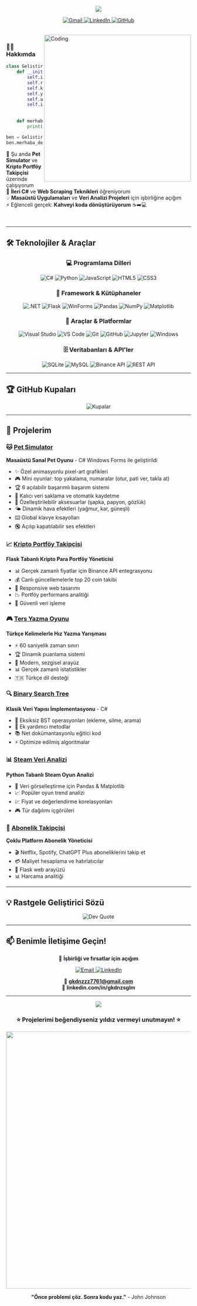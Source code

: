 <div align="center">
  <img src="https://capsule-render.vercel.app/api?type=waving&color=gradient&customColorList=6,11,20&height=180&section=header&text=Gökdeniz%20Sağlam&fontSize=42&fontColor=fff&animation=twinkling&fontAlignY=32" />
</div>

<div align="center">
  
</div>

<p align="center">
  <a href="mailto:gkdnzzz7761@gmail.com">
    <img src="https://img.shields.io/badge/Gmail-EA4335?style=for-the-badge&logo=gmail&logoColor=white" alt="Gmail"/>
  </a>
  <a href="https://linkedin.com/in/gkdnzsglm">
    <img src="https://img.shields.io/badge/LinkedIn-0A66C2?style=for-the-badge&logo=linkedin&logoColor=white" alt="LinkedIn"/>
  </a>
  <a href="https://github.com/gkdnz77">
    <img src="https://img.shields.io/badge/GitHub-181717?style=for-the-badge&logo=github&logoColor=white" alt="GitHub"/>
  </a>
</p>

<br/>

<img align="right" alt="Coding" width="400" src="https://user-images.githubusercontent.com/74038190/229223263-cf2e4b07-2615-4f87-9c38-e37600f8381a.gif">

### 👨‍💻 Hakkımda
```python
class Gelistirici:
    def __init__(self):
        self.isim = "Gökdeniz Sağlam"
        self.rol = "Yazılım Geliştirici"
        self.konustuğu_diller = ["tr_TR", "en_US"]
        self.yazılım_dilleri = ["Python", "C#", "JavaScript", "SQL"]
        self.araçlar = ["Flask", ".NET", "Pandas", "Windows Forms"]
        self.ilgi_alanları = ["Masaüstü Uygulamaları", "Veri Analizi", 
                              "Oyun Geliştirme", "Kripto"]
    
    def merhaba_de(self):
        print("Profilime hoş geldin! Birlikte harika şeyler yapabiliriz.")

ben = Gelistirici()
ben.merhaba_de()
```

🔭 Şu anda **Pet Simulator** ve **Kripto Portföy Takipçisi** üzerinde çalışıyorum  
🌱 **İleri C#** ve **Web Scraping Teknikleri** öğreniyorum  
💡 **Masaüstü Uygulamaları** ve **Veri Analizi Projeleri** için işbirliğine açığım  
⚡ Eğlenceli gerçek: **Kahveyi koda dönüştürüyorum** ☕➡️💻

<br clear="right"/>

---

## 🛠️ Teknolojiler & Araçlar

<div align="center">

### 💻 Programlama Dilleri
![C#](https://img.shields.io/badge/C%23-239120?style=for-the-badge&logo=c-sharp&logoColor=white)
![Python](https://img.shields.io/badge/Python-3776AB?style=for-the-badge&logo=python&logoColor=white)
![JavaScript](https://img.shields.io/badge/JavaScript-F7DF1E?style=for-the-badge&logo=javascript&logoColor=black)
![HTML5](https://img.shields.io/badge/HTML5-E34F26?style=for-the-badge&logo=html5&logoColor=white)
![CSS3](https://img.shields.io/badge/CSS3-1572B6?style=for-the-badge&logo=css3&logoColor=white)

### 🚀 Framework & Kütüphaneler
![.NET](https://img.shields.io/badge/.NET-512BD4?style=for-the-badge&logo=dotnet&logoColor=white)
![Flask](https://img.shields.io/badge/Flask-000000?style=for-the-badge&logo=flask&logoColor=white)
![WinForms](https://img.shields.io/badge/Windows%20Forms-0078D4?style=for-the-badge&logo=windows&logoColor=white)
![Pandas](https://img.shields.io/badge/Pandas-150458?style=for-the-badge&logo=pandas&logoColor=white)
![NumPy](https://img.shields.io/badge/NumPy-013243?style=for-the-badge&logo=numpy&logoColor=white)
![Matplotlib](https://img.shields.io/badge/Matplotlib-11557c?style=for-the-badge&logo=python&logoColor=white)

### 🔧 Araçlar & Platformlar
![Visual Studio](https://img.shields.io/badge/Visual_Studio-5C2D91?style=for-the-badge&logo=visual-studio&logoColor=white)
![VS Code](https://img.shields.io/badge/VS_Code-007ACC?style=for-the-badge&logo=visual-studio-code&logoColor=white)
![Git](https://img.shields.io/badge/Git-F05032?style=for-the-badge&logo=git&logoColor=white)
![GitHub](https://img.shields.io/badge/GitHub-181717?style=for-the-badge&logo=github&logoColor=white)
![Jupyter](https://img.shields.io/badge/Jupyter-F37626?style=for-the-badge&logo=jupyter&logoColor=white)
![Windows](https://img.shields.io/badge/Windows-0078D6?style=for-the-badge&logo=windows&logoColor=white)

### 🗄️ Veritabanları & API'ler
![SQLite](https://img.shields.io/badge/SQLite-003B57?style=for-the-badge&logo=sqlite&logoColor=white)
![MySQL](https://img.shields.io/badge/MySQL-4479A1?style=for-the-badge&logo=mysql&logoColor=white)
![Binance API](https://img.shields.io/badge/Binance_API-F0B90B?style=for-the-badge&logo=binance&logoColor=black)
![REST API](https://img.shields.io/badge/REST_API-009688?style=for-the-badge&logo=fastapi&logoColor=white)

</div>

---

## 🏆 GitHub Kupaları

<div align="center">
  <img src="https://github-profile-trophy.vercel.app/?username=gkdnz77&theme=tokyonight&no-frame=true&no-bg=true&column=7&margin-w=15&margin-h=15" alt="Kupalar" />
</div>

---

## 🎯 Projelerim

### 🐱 [Pet Simulator](https://github.com/gkdnz77/PetSimulator)
**Masaüstü Sanal Pet Oyunu** - C# Windows Forms ile geliştirildi
- ✨ Özel animasyonlu pixel-art grafikleri
- 🎮 Mini oyunlar: top yakalama, numaralar (otur, pati ver, takla at)
- 🏆 6 açılabilir başarımlı başarım sistemi
- 💾 Kalıcı veri saklama ve otomatik kaydetme
- 🎨 Özelleştirilebilir aksesuarlar (şapka, papyon, gözlük)
- 🌤️ Dinamik hava efektleri (yağmur, kar, güneşli)
- ⌨️ Global klavye kısayolları
- 🔇 Açılıp kapatılabilir ses efektleri

### 📈 [Kripto Portföy Takipçisi](https://github.com/gkdnz77/Crypto-Portfolio-Top-20-Tracker)
**Flask Tabanlı Kripto Para Portföy Yöneticisi**
- 📊 Gerçek zamanlı fiyatlar için Binance API entegrasyonu
- 💰 Canlı güncellemelerle top 20 coin takibi
- 📱 Responsive web tasarımı
- 📉 Portföy performans analitiği
- 🔐 Güvenli veri işleme

### 🎮 [Ters Yazma Oyunu](https://github.com/gkdnz77/Reverse-_Typing-_Game-Turkish)
**Türkçe Kelimelerle Hız Yazma Yarışması**
- ⚡ 60 saniyelik zaman sınırı
- 🏆 Dinamik puanlama sistemi
- 🎯 Modern, sezgisel arayüz
- 📊 Gerçek zamanlı istatistikler
- 🇹🇷 Türkçe dil desteği

### 🔍 [Binary Search Tree](https://github.com/gkdnz77/BinarySearchTree)
**Klasik Veri Yapısı İmplementasyonu** - C#
- 🌳 Eksiksiz BST operasyonları (ekleme, silme, arama)
- 🔧 Ek yardımcı metodlar
- 📚 Net dokümantasyonlu eğitici kod
- ⚡ Optimize edilmiş algoritmalar

### 📊 [Steam Veri Analizi](https://github.com/gkdnz77/SteamVeriAnalizi)
**Python Tabanlı Steam Oyun Analizi**
- 🐼 Veri görselleştirme için Pandas & Matplotlib
- 📈 Popüler oyun trend analizi
- 💹 Fiyat ve değerlendirme korelasyonları
- 🎮 Tür dağılımı içgörüleri

### 🔔 [Abonelik Takipçisi](https://github.com/gkdnz77/subscription-tracker)
**Çoklu Platform Abonelik Yöneticisi**
- 🎬 Netflix, Spotify, ChatGPT Plus aboneliklerini takip et
- 💳 Maliyet hesaplama ve hatırlatıcılar
- 📱 Flask web arayüzü
- 📊 Harcama analitiği

---

## 💡 Rastgele Geliştirici Sözü

<div align="center">
  <img src="https://quotes-github-readme.vercel.app/api?type=horizontal&theme=tokyonight&border=true" alt="Dev Quote" />
</div>

---

## 📫 Benimle İletişime Geçin!

<div align="center">
  
  💼 **İşbirliği ve fırsatlar için açığım**
  
  <a href="mailto:gkdnzzz7761@gmail.com">
    <img src="https://img.shields.io/badge/Email_Gönder-EA4335?style=for-the-badge&logo=gmail&logoColor=white" alt="Email"/>
  </a>
  <a href="https://linkedin.com/in/gkdnzsglm">
    <img src="https://img.shields.io/badge/LinkedIn'de_Bağlan-0A66C2?style=for-the-badge&logo=linkedin&logoColor=white" alt="LinkedIn"/>
  </a>
  
  📧 **gkdnzzz7761@gmail.com**  
  💼 **linkedin.com/in/gkdnzsglm**
  
</div>

---

<div align="center">
  <img src="https://capsule-render.vercel.app/api?type=waving&color=gradient&customColorList=6,11,20&height=100&section=footer" />
  
  ### ⭐ Projelerimi beğendiyseniz yıldız vermeyi unutmayın! ⭐
  
  <img src="https://user-images.githubusercontent.com/74038190/212284100-561aa473-3905-4a80-b561-0d28506553ee.gif" width="700">
  
  **"Önce problemi çöz. Sonra kodu yaz."** - John Johnson
  
</div>
